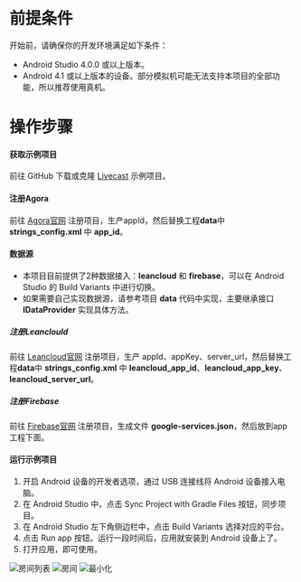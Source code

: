 # 前提条件
开始前，请确保你的开发环境满足如下条件：
- Android Studio 4.0.0 或以上版本。
- Android 4.1 或以上版本的设备。部分模拟机可能无法支持本项目的全部功能，所以推荐使用真机。

# 操作步骤
#### 获取示例项目
前往 GitHub 下载或克隆 [Livecast](https://github.com/AgoraIO-Usecase/Livecast) 示例项目。

#### 注册Agora
前往 [Agora官网](https://console.agora.io/) 注册项目，生产appId，然后替换工程**data**中 **strings_config.xml** 中 **app_id**。

#### 数据源
- 本项目目前提供了2种数据接入：**leancloud** 和 **firebase**，可以在 Android Studio 的 Build Variants 中进行切换。
- 如果需要自己实现数据源，请参考项目 **data** 代码中实现，主要继承接口 **IDataProvider** 实现具体方法。

##### 注册Leanclould
前往 [Leancloud官网](https://www.leancloud.cn/) 注册项目，生产 appId、appKey、server_url，然后替换工程**data**中  **strings_config.xml** 中 **leancloud_app_id**、**leancloud_app_key**、**leancloud_server_url**。

##### 注册Firebase
前往 [Firebase官网](https://firebase.google.com/) 注册项目，生成文件 **google-services.json**，然后放到app工程下面。

#### 运行示例项目
1. 开启 Android 设备的开发者选项，通过 USB 连接线将 Android 设备接入电脑。
2. 在 Android Studio 中，点击 Sync Project with Gradle Files 按钮，同步项目。
3. 在 Android Studio 左下角侧边栏中，点击 Build Variants 选择对应的平台。
4. 点击 Run app 按钮。运行一段时间后，应用就安装到 Android 设备上了。
5. 打开应用，即可使用。

![房间列表](./pic/1.png)
![房间](./pic/2.png)
![最小化](./pic/3.png)
